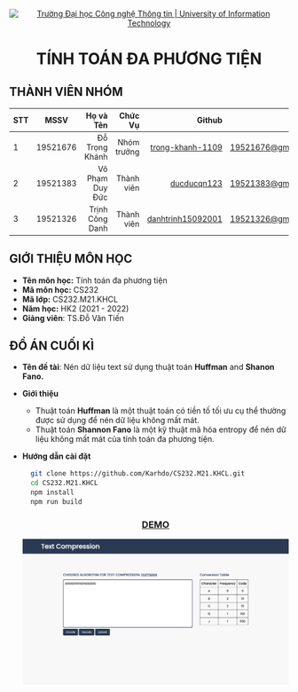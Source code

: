 <!-- Banner -->
<p align="center">
  <a href="https://www.uit.edu.vn/" title="Trường Đại học Công nghệ Thông tin" style="border: none;">
    <img src="https://i.imgur.com/WmMnSRt.png" alt="Trường Đại học Công nghệ Thông tin | University of Information Technology">
  </a>
</p>

<h1 align="center"><b>TÍNH TOÁN ĐA PHƯƠNG TIỆN</b></h>

## THÀNH VIÊN NHÓM

| STT |   MSSV   |       Họ và Tên |     Chức Vụ |                                                    Github |                  Email |
| --- | :------: | --------------: | ----------: | --------------------------------------------------------: | ---------------------: |
| 1   | 19521676 |  Đỗ Trọng Khánh | Nhóm trưởng |   [trong-khanh-1109](https://github.com/trong-khanh-1109) | 19521676@gm.uit.edu.vn |
| 2   | 19521383 | Võ Phạm Duy Đức |  Thành viên |             [ducducqn123](https://github.com/ducducqn123) | 19521383@gm.uit.edu.vn |
| 3   | 19521326 | Trịnh Công Danh |  Thành viên | [danhtrinh15092001](https://github.com/danhtrinh15092001) | 19521326@gm.uit.edu.vn |

## GIỚI THIỆU MÔN HỌC

-   **Tên môn học:** Tính toán đa phương tiện
-   **Mã môn học:** CS232
-   **Mã lớp:** CS232.M21.KHCL
-   **Năm học:** HK2 (2021 - 2022)
-   **Giảng viên**: TS.Đỗ Văn Tiến

## ĐỒ ÁN CUỐI KÌ

-   **Tên đề tài**: Nén dữ liệu text sử dụng thuật toán **Huffman** and **Shanon Fano.**
-   **Giới thiệu**
    -   Thuật toán **Huffman** là một thuật toán có tiền tố tối ưu cụ thể thường được sử dụng để nén dữ liệu không mất mát.
    -   Thuật toán **Shannon Fano** là một kỹ thuật mã hóa entropy để nén dữ liệu không mất mát của tính toán đa phương tiện.
-   **Hướng dẫn cài đặt**
    ```bash
      git clone https://github.com/Karhdo/CS232.M21.KHCL.git
      cd CS232.M21.KHCL
      npm install
      npm run build
    ```

    <h3 align="center">
        <a href="https://karhdo.github.io/CS232.M21.KHCL/">DEMO</a>
    </h3>

    <img align="center" src="./img/demo.png">
